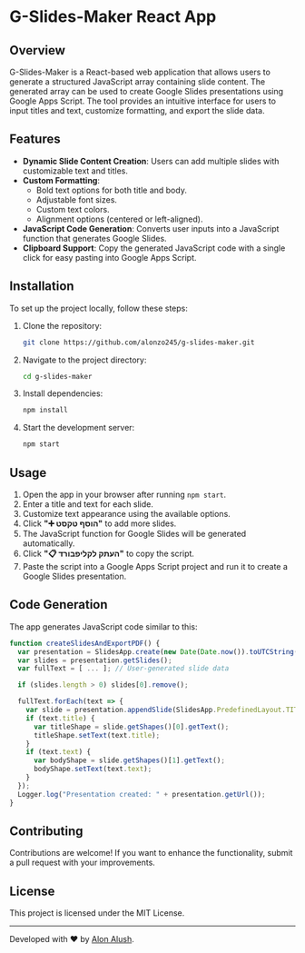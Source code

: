 # G-Slides-Maker React App

## Overview

G-Slides-Maker is a React-based web application that allows users to generate a structured JavaScript array containing slide content. The generated array can be used to create Google Slides presentations using Google Apps Script. The tool provides an intuitive interface for users to input titles and text, customize formatting, and export the slide data.

## Features

- **Dynamic Slide Content Creation**: Users can add multiple slides with customizable text and titles.
- **Custom Formatting**:
  - Bold text options for both title and body.
  - Adjustable font sizes.
  - Custom text colors.
  - Alignment options (centered or left-aligned).
- **JavaScript Code Generation**: Converts user inputs into a JavaScript function that generates Google Slides.
- **Clipboard Support**: Copy the generated JavaScript code with a single click for easy pasting into Google Apps Script.

## Installation

To set up the project locally, follow these steps:

1. Clone the repository:
   ```bash
   git clone https://github.com/alonzo245/g-slides-maker.git
   ```
2. Navigate to the project directory:
   ```bash
   cd g-slides-maker
   ```
3. Install dependencies:
   ```bash
   npm install
   ```
4. Start the development server:
   ```bash
   npm start
   ```

## Usage

1. Open the app in your browser after running `npm start`.
2. Enter a title and text for each slide.
3. Customize text appearance using the available options.
4. Click **"➕ הוסף טקסט"** to add more slides.
5. The JavaScript function for Google Slides will be generated automatically.
6. Click **"📋 העתק לקליפבורד"** to copy the script.
7. Paste the script into a Google Apps Script project and run it to create a Google Slides presentation.

## Code Generation

The app generates JavaScript code similar to this:

```javascript
function createSlidesAndExportPDF() {
  var presentation = SlidesApp.create(new Date(Date.now()).toUTCString());
  var slides = presentation.getSlides();
  var fullText = [ ... ]; // User-generated slide data

  if (slides.length > 0) slides[0].remove();

  fullText.forEach(text => {
    var slide = presentation.appendSlide(SlidesApp.PredefinedLayout.TITLE_AND_BODY);
    if (text.title) {
      var titleShape = slide.getShapes()[0].getText();
      titleShape.setText(text.title);
    }
    if (text.text) {
      var bodyShape = slide.getShapes()[1].getText();
      bodyShape.setText(text.text);
    }
  });
  Logger.log("Presentation created: " + presentation.getUrl());
}
```

## Contributing

Contributions are welcome! If you want to enhance the functionality, submit a pull request with your improvements.

## License

This project is licensed under the MIT License.

---

Developed with ❤️ by [Alon Alush](https://github.com/alonzo245).
